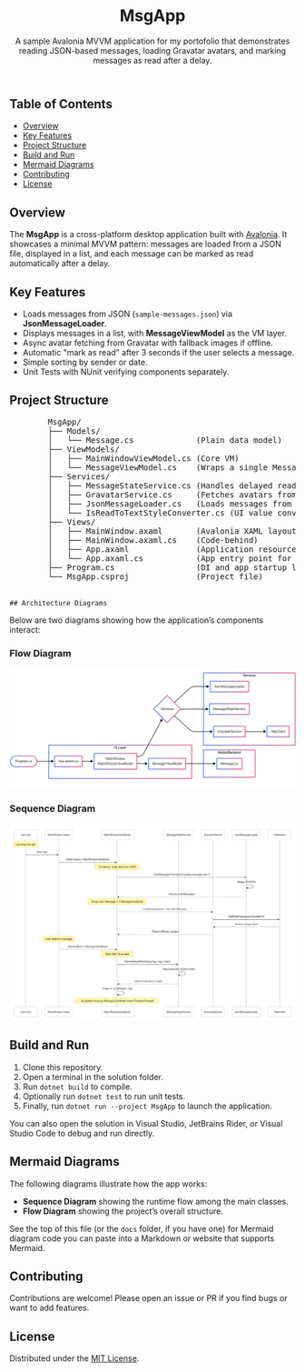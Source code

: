 <readme>
  <header>
    <h1>MsgApp</h1>
    <p>A sample Avalonia MVVM application for my portofolio that demonstrates reading JSON-based messages, loading Gravatar avatars, and marking messages as read after a delay.
  </header>

  <section id="table-of-contents">
    <h2>Table of Contents</h2>
    <ul>
      <li><a href="#overview">Overview</a></li>
      <li><a href="#features">Key Features</a></li>
      <li><a href="#structure">Project Structure</a></li>
      <li><a href="#build-and-run">Build and Run</a></li>
      <li><a href="#mermaid-diagrams">Mermaid Diagrams</a></li>
      <li><a href="#contributing">Contributing</a></li>
      <li><a href="#license">License</a></li>
    </ul>
  </section>

  <section id="overview">
    <h2>Overview</h2>
    <p>
      The <strong>MsgApp</strong> is a cross-platform desktop application built with
      <a href="https://avaloniaui.net">Avalonia</a>. It showcases a minimal MVVM pattern:
      messages are loaded from a JSON file, displayed in a list, and each message can be
      marked as read automatically after a delay.
    </p>
  </section>

  <section id="features">
    <h2>Key Features</h2>
    <ul>
      <li>Loads messages from JSON (<code>sample-messages.json</code>) via <strong>JsonMessageLoader</strong>.</li>
      <li>Displays messages in a list, with <strong>MessageViewModel</strong> as the VM layer.</li>
      <li>Async avatar fetching from Gravatar with fallback images if offline.</li>
      <li>Automatic "mark as read" after 3 seconds if the user selects a message.</li>
      <li>Simple sorting by sender or date.</li>
      <li>Unit Tests with NUnit verifying components separately.</li>
    </ul>
  </section>

  <section id="structure">
    <h2>Project Structure</h2>
    <pre>
        MsgApp/
        ├── Models/
        │   └── Message.cs             (Plain data model)
        ├── ViewModels/
        │   ├── MainWindowViewModel.cs (Core VM)
        │   └── MessageViewModel.cs    (Wraps a single Message)
        ├── Services/
        │   ├── MessageStateService.cs (Handles delayed read logic)
        │   ├── GravatarService.cs     (Fetches avatars from Gravatar)
        │   ├── JsonMessageLoader.cs   (Loads messages from a JSON file)
        │   └── IsReadToTextStyleConverter.cs (UI value converter)
        ├── Views/
        │   ├── MainWindow.axaml       (Avalonia XAML layout)
        │   ├── MainWindow.axaml.cs    (Code-behind)
        │   ├── App.axaml              (Application resource dictionary)
        │   └── App.axaml.cs           (App entry point for Avalonia)
        ├── Program.cs                 (DI and app startup logic)
        └── MsgApp.csproj              (Project file)
    </pre>

    ## Architecture Diagrams

Below are two diagrams showing how the application’s components interact:

### Flow Diagram
![Flow Diagram](./flow_diagram.png "Flow Diagram")

### Sequence Diagram
![Sequence Diagram](./sequence_diagram.png "Sequence Diagram")

  </section>

  <section id="build-and-run">
    <h2>Build and Run</h2>
    <ol>
      <li>Clone this repository.</li>
      <li>Open a terminal in the solution folder.</li>
      <li>Run <code>dotnet build</code> to compile.</li>
      <li>Optionally run <code>dotnet test</code> to run unit tests.</li>
      <li>Finally, run <code>dotnet run --project MsgApp</code> to launch the application.</li>
    </ol>
    <p>
      You can also open the solution in Visual Studio, JetBrains Rider, or Visual Studio Code
      to debug and run directly.
    </p>
  </section>

  <section id="mermaid-diagrams">
    <h2>Mermaid Diagrams</h2>
    <p>The following diagrams illustrate how the app works:</p>
    <ul>
      <li><strong>Sequence Diagram</strong> showing the runtime flow among the main classes.</li>
      <li><strong>Flow Diagram</strong> showing the project’s overall structure.</li>
    </ul>
    <p>
      See the top of this file (or the <code>docs</code> folder, if you have one) for
      Mermaid diagram code you can paste into a Markdown or website that supports Mermaid.
    </p>
  </section>

  <section id="contributing">
    <h2>Contributing</h2>
    <p>
      Contributions are welcome! Please open an issue or PR if you find bugs or want to add features.
    </p>
  </section>

  <section id="license">
    <h2>License</h2>
    <p>
      Distributed under the <a href="https://opensource.org/licenses/MIT">MIT License</a>.
    </p>
  </section>
</readme>
